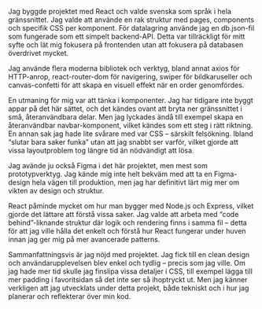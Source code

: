 Jag byggde projektet med React och valde svenska som språk i hela gränssnittet. Jag valde att använde en rak struktur med pages, components och specifik CSS per komponent. För datalagring använde jag en db.json-fil som fungerade som ett simpelt backend-API. Detta var tillräckligt för mitt syfte och lät mig fokusera på frontenden utan att fokusera på databasen överdrivet mycket.

Jag använde flera moderna bibliotek och verktyg, bland annat axios för HTTP-anrop, react-router-dom för navigering, swiper för bildkaruseller och canvas-confetti för att skapa en visuell effekt när en order genomfördes.

En utmaning för mig var att tänka i komponenter. Jag har tidigare inte byggt appar på det här sättet, och det kändes ovant att bryta ner gränssnittet i små, återanvändbara delar. Men jag lyckades ändå till exempel skapa en återanvändbar navbar-komponent, vilket kändes som ett steg i rätt riktning. En annan sak jag hade lite svårare med var CSS – särskilt felsökning. Ibland “slutar bara saker funka” utan att jag snabbt ser varför, vilket gjorde att vissa layoutproblem tog längre tid än nödvändigt att lösa.

Jag avände ju också Figma i det här projektet, men mest som prototypverktyg. Jag kände mig inte helt bekväm med att ta en Figma-design hela vägen till produktion, men jag har definitivt lärt mig mer om vikten av design och struktur.

React påminde mycket om hur man bygger med Node.js och Express, vilket gjorde det lättare att förstå vissa saker. Jag valde att arbeta med “code behind”-liknande struktur där logik och rendering finns i samma fil – detta för att jag ville hålla det enkelt och förstå hur React fungerar under huven innan jag ger mig på mer avancerade patterns.

Sammanfattningsvis är jag nöjd med projektet. Jag fick till en clean design och användarupplevelsen blev enkel och tydlig – precis som jag ville. Om jag hade mer tid skulle jag finslipa vissa detaljer i CSS, till exempel lägga till mer padding i favoritsidan så det inte ser så ihoptryckt ut. Men jag känner verkligen att jag utvecklats under detta projekt, både tekniskt och i hur jag planerar och reflekterar över min kod.